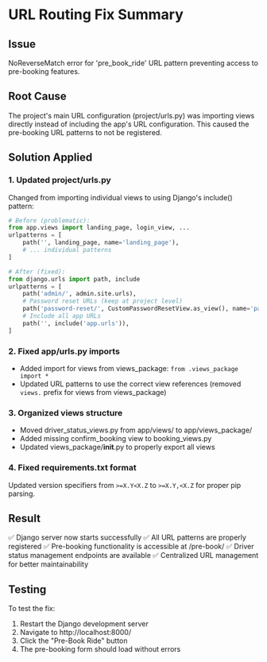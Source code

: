 # URL Routing Fix Summary

## Issue
NoReverseMatch error for 'pre_book_ride' URL pattern preventing access to pre-booking features.

## Root Cause
The project's main URL configuration (project/urls.py) was importing views directly instead of including the app's URL configuration. This caused the pre-booking URL patterns to not be registered.

## Solution Applied

### 1. Updated project/urls.py
Changed from importing individual views to using Django's include() pattern:
```python
# Before (problematic):
from app.views import landing_page, login_view, ...
urlpatterns = [
    path('', landing_page, name='landing_page'),
    # ... individual patterns
]

# After (fixed):
from django.urls import path, include
urlpatterns = [
    path('admin/', admin.site.urls),
    # Password reset URLs (keep at project level)
    path('password-reset/', CustomPasswordResetView.as_view(), name='password_reset'),
    # Include all app URLs
    path('', include('app.urls')),
]
```

### 2. Fixed app/urls.py imports
- Added import for views from views_package: `from .views_package import *`
- Updated URL patterns to use the correct view references (removed `views.` prefix for views from views_package)

### 3. Organized views structure
- Moved driver_status_views.py from app/views/ to app/views_package/
- Added missing confirm_booking view to booking_views.py
- Updated views_package/__init__.py to properly export all views

### 4. Fixed requirements.txt format
Updated version specifiers from `>=X.Y<X.Z` to `>=X.Y,<X.Z` for proper pip parsing.

## Result
✅ Django server now starts successfully
✅ All URL patterns are properly registered
✅ Pre-booking functionality is accessible at /pre-book/
✅ Driver status management endpoints are available
✅ Centralized URL management for better maintainability

## Testing
To test the fix:
1. Restart the Django development server
2. Navigate to http://localhost:8000/
3. Click the "Pre-Book Ride" button
4. The pre-booking form should load without errors